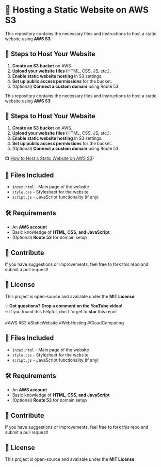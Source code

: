 # 🚀 Hosting a Static Website on AWS S3  

This repository contains the necessary files and instructions to host a static website using **AWS S3**.  

## 📌 Steps to Host Your Website  
1. **Create an S3 bucket** on AWS.  
2. **Upload your website files** (HTML, CSS, JS, etc.).  
3. **Enable static website hosting** in S3 settings.  
4. **Set up public access permissions** for the bucket.  
5. (Optional) **Connect a custom domain** using Route 53.  

This repository contains the necessary files and instructions to host a static website using **AWS S3**.  

## 📌 Steps to Host Your Website  
1. **Create an S3 bucket** on AWS.  
2. **Upload your website files** (HTML, CSS, JS, etc.).  
3. **Enable static website hosting** in S3 settings.  
4. **Set up public access permissions** for the bucket.  
5. (Optional) **Connect a custom domain** using Route 53.  

📺 [How to Host a Static Website on AWS S3](https://youtu.be/hGHJdnwV7QU))  

## 📂 Files Included  
- `index.html` - Main page of the website  
- `style.css` - Stylesheet for the website  
- `script.js` - JavaScript functionality (if any)  

## 🛠 Requirements  
- An **AWS account**  
- Basic knowledge of **HTML, CSS, and JavaScript**  
- (Optional) **Route 53** for domain setup  

## 📢 Contribute  
If you have suggestions or improvements, feel free to fork this repo and submit a pull request!  

## 📄 License  
This project is open-source and available under the **MIT License**.  

💡 **Got questions? Drop a comment on the YouTube video!**  
⭐ If you found this helpful, don’t forget to **star** this repo!  

#AWS #S3 #StaticWebsite #WebHosting #CloudComputing


## 📂 Files Included  
- `index.html` - Main page of the website  
- `style.css` - Stylesheet for the website  
- `script.js` - JavaScript functionality (if any)  

## 🛠 Requirements  
- An **AWS account**  
- Basic knowledge of **HTML, CSS, and JavaScript**  
- (Optional) **Route 53** for domain setup  

## 📢 Contribute  
If you have suggestions or improvements, feel free to fork this repo and submit a pull request!  

## 📄 License  
This project is open-source and available under the **MIT License**.  
